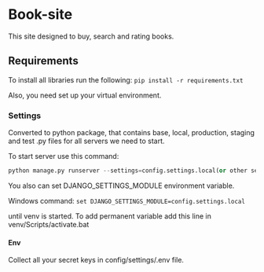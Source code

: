# Book-site
This site designed to buy, search and rating books.

## Requirements
To install all libraries run the following:
`pip install -r requirements.txt`

Also, you need set up your virtual environment.


### Settings
Converted to python package, that contains base, local, production, staging and
test .py files for all servers we need to start.

To start server use this command:
```python
python manage.py runserver --settings=config.settings.local(or other server we need)
```

You also can set DJANGO_SETTINGS_MODULE environment variable.

Windows command: `set DJANGO_SETTINGS_MODULE=config.settings.local`

until venv is started. To add permanent variable add this line in venv/Scripts/activate.bat
#### Env
Collect all your secret keys in config/settings/.env file.
